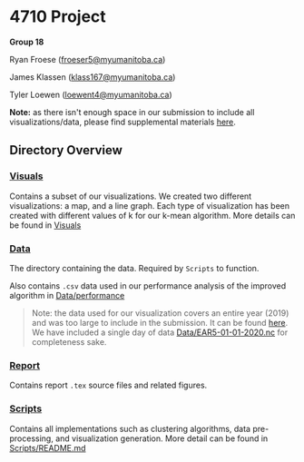 # 4710 Project

**Group 18**

Ryan Froese ([froeser5@myumanitoba.ca](mailto:froeser5@myumanitoba.ca))

James Klassen ([klass167@myumanitoba.ca](mailto:klass167@myumanitoba.ca))

Tyler Loewen ([loewent4@myumanitoba.ca](mailto:loewent4@myumanitoba.ca))



**Note:** as there isn't enough space in our submission to include all visualizations/data, please find supplemental materials [here](https://umanitoba-my.sharepoint.com/:f:/g/personal/loewent4_myumanitoba_ca/ErSyuuZR8AtNr6r5UH97I9QB4hOiCpsz2mECRm1mhPNkIw?email=Carson.Leung%40umanitoba.ca&e=u8cmby).

## Directory Overview

### [Visuals](Visuals)

Contains a subset of our visualizations. We created two different visualizations: a map, and a line graph. Each type of visualization has been created with different values of k for our k-mean algorithm. More details can be found in [Visuals](Visuals/README.md)

### [Data](Data)

The directory containing the data. Required by `Scripts` to function.

Also contains `.csv` data used in our performance analysis of the improved algorithm in [Data/performance](Data/performance)

> Note: the data used for our visualization covers an entire year (2019) and was too large to include in the submission. It can be found [here](https://umanitoba-my.sharepoint.com/:u:/g/personal/loewent4_myumanitoba_ca/EQG2MReOZBhNu13[…]cFmEMYTzeigQ?email=Carson.Leung%40umanitoba.ca&e=fpylcC). We have included a single day of data [Data/EAR5-01-01-2020.nc](Data/EAR5-01-01-2020.nc) for completeness sake.

### [Report](Report)

Contains report `.tex` source files and related figures.

### [Scripts](Scripts)

Contains all implementations such as clustering algorithms, data pre-processing, and visualization generation. More detail can be found in [Scripts/README.md](Scripts/README.md)
